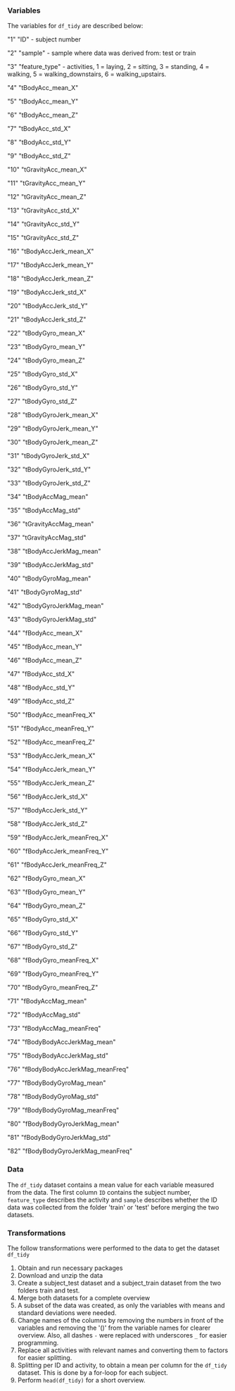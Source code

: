 ### Variables
The variables for `df_tidy` are described below:

"1" "ID" - subject number

"2" "sample" - sample where data was derived from: test or train

"3" "feature_type" - activities, 1 = laying, 2 = sitting, 3 = standing, 4 = walking, 5 = walking_downstairs, 6 = walking_upstairs.

"4" "tBodyAcc_mean_X" 

"5" "tBodyAcc_mean_Y"

"6" "tBodyAcc_mean_Z"

"7" "tBodyAcc_std_X"

"8" "tBodyAcc_std_Y"

"9" "tBodyAcc_std_Z"

"10" "tGravityAcc_mean_X"

"11" "tGravityAcc_mean_Y"

"12" "tGravityAcc_mean_Z"

"13" "tGravityAcc_std_X"

"14" "tGravityAcc_std_Y"

"15" "tGravityAcc_std_Z"

"16" "tBodyAccJerk_mean_X"

"17" "tBodyAccJerk_mean_Y"

"18" "tBodyAccJerk_mean_Z"

"19" "tBodyAccJerk_std_X"

"20" "tBodyAccJerk_std_Y"

"21" "tBodyAccJerk_std_Z"

"22" "tBodyGyro_mean_X"

"23" "tBodyGyro_mean_Y"

"24" "tBodyGyro_mean_Z"

"25" "tBodyGyro_std_X"

"26" "tBodyGyro_std_Y"

"27" "tBodyGyro_std_Z"

"28" "tBodyGyroJerk_mean_X"

"29" "tBodyGyroJerk_mean_Y"

"30" "tBodyGyroJerk_mean_Z"

"31" "tBodyGyroJerk_std_X"

"32" "tBodyGyroJerk_std_Y"

"33" "tBodyGyroJerk_std_Z"

"34" "tBodyAccMag_mean"

"35" "tBodyAccMag_std"

"36" "tGravityAccMag_mean"

"37" "tGravityAccMag_std"

"38" "tBodyAccJerkMag_mean"

"39" "tBodyAccJerkMag_std"

"40" "tBodyGyroMag_mean"

"41" "tBodyGyroMag_std"

"42" "tBodyGyroJerkMag_mean"

"43" "tBodyGyroJerkMag_std"

"44" "fBodyAcc_mean_X"

"45" "fBodyAcc_mean_Y"

"46" "fBodyAcc_mean_Z"

"47" "fBodyAcc_std_X"

"48" "fBodyAcc_std_Y"

"49" "fBodyAcc_std_Z"

"50" "fBodyAcc_meanFreq_X"

"51" "fBodyAcc_meanFreq_Y"

"52" "fBodyAcc_meanFreq_Z"

"53" "fBodyAccJerk_mean_X"

"54" "fBodyAccJerk_mean_Y"

"55" "fBodyAccJerk_mean_Z"

"56" "fBodyAccJerk_std_X"

"57" "fBodyAccJerk_std_Y"

"58" "fBodyAccJerk_std_Z"

"59" "fBodyAccJerk_meanFreq_X"

"60" "fBodyAccJerk_meanFreq_Y"

"61" "fBodyAccJerk_meanFreq_Z"

"62" "fBodyGyro_mean_X"

"63" "fBodyGyro_mean_Y"

"64" "fBodyGyro_mean_Z"

"65" "fBodyGyro_std_X"

"66" "fBodyGyro_std_Y"

"67" "fBodyGyro_std_Z"

"68" "fBodyGyro_meanFreq_X"

"69" "fBodyGyro_meanFreq_Y"

"70" "fBodyGyro_meanFreq_Z"

"71" "fBodyAccMag_mean"

"72" "fBodyAccMag_std"

"73" "fBodyAccMag_meanFreq"

"74" "fBodyBodyAccJerkMag_mean"

"75" "fBodyBodyAccJerkMag_std"

"76" "fBodyBodyAccJerkMag_meanFreq"

"77" "fBodyBodyGyroMag_mean"

"78" "fBodyBodyGyroMag_std"

"79" "fBodyBodyGyroMag_meanFreq"

"80" "fBodyBodyGyroJerkMag_mean"

"81" "fBodyBodyGyroJerkMag_std"

"82" "fBodyBodyGyroJerkMag_meanFreq"

### Data
The `df_tidy` dataset contains a mean value for each variable measured from the data. The first column `ID` contains the subject number, `feature_type` describes the activity and `sample` describes whether the ID data was collected from the folder 'train' or 'test' before merging the two datasets. 

### Transformations
The follow transformations were performed to the data to get the dataset `df_tidy`
1. Obtain and run necessary packages
2. Download and unzip the data
3. Create a subject_test dataset and a subject_train dataset from the two folders train and test.
4. Merge both datasets for a complete overview
5. A subset of the data was created, as only the variables with means and standard deviations were needed.
6. Change names of the columns by removing the numbers in front of the variables and removing the '()' from the variable names for clearer overview. Also, all dashes `-` were replaced with underscores `_` for easier programming.
7. Replace all activities with relevant names and converting them to factors for easier splitting.
8. Splitting per ID and activity, to obtain a mean per column for the `df_tidy` dataset. This is done by a for-loop for each subject.
9. Perform `head(df_tidy)` for a short overview.

